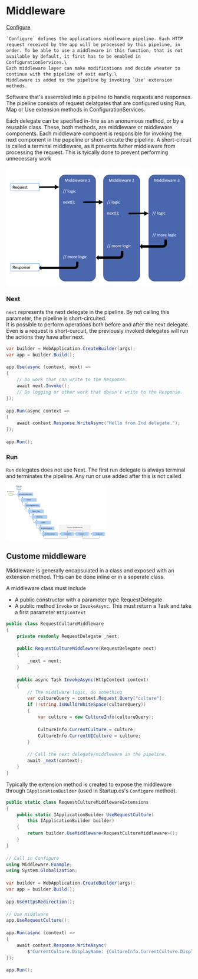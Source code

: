 # Middleware

[Configure](projectSetup.md)
```
`Configure` defines the applications middleware pipeline. Each HTTP request received by the app will be processed by this pipeline, in order. To be able to use a middleware in this function, that is not available by default, it first has to be enabled in ConfigurationServices.\
Each middleware layer can make modifications and decide wheater to continue with the pipeline of exit early.\
Middleware is added to the pipeline by invoking `Use` extension methods.
```

Software that's assembled into a pipeline to handle requests and responses.\
The pipeline consists of request delatgates that are configured using Run, Map or Use extension methods in ConfigurationServices.

Each delegate can be specified in-line as an anonumous method, or by a reusable class. These, both methods, are middleware or middleware components. Each middleware compoent is responsible for invoking the next component in the popeline or short-circuite the pipeline. A short-circuit is called a terminal middleware, as it prevents futher middleware from processing the request. This is tyically done to prevent performing unnecessary work

![Alt text](image.png)

### Next
`next` represents the next delegate in the pipeline. By not calling this parameter, the pipeline is short-circuited.\
It is possible to perform operations both before and after the next delegate. Even is a request is short-curcuit, the previously invoked delegates will run the actions they have after next.

```C#
var builder = WebApplication.CreateBuilder(args);
var app = builder.Build();

app.Use(async (context, next) =>
{
    // Do work that can write to the Response.
    await next.Invoke();
    // Do logging or other work that doesn't write to the Response.
});

app.Run(async context =>
{
    await context.Response.WriteAsync("Hello from 2nd delegate.");
});

app.Run();
```

### Run
`Run` delegates does not use Next. The first run delegate is always terminal and terminates the pipeline. Any run or use added after this is not called

![Alt text](image-1.png)

## Custome middleware

Middleware is generally encapsulated in a class and exposed with an extension method. THis can be done inline or in a seperate class. 

A middleware class must include
- A public constructor with a parameter type RequestDelegate
- A public method `Invoke` or `InvokeAsync`. This must return a Task and take a first parameter `HttpContext`

```C#
public class RequestCultureMiddleware
{
    private readonly RequestDelegate _next;

    public RequestCultureMiddleware(RequestDelegate next)
    {
        _next = next;
    }

    public async Task InvokeAsync(HttpContext context)
    {
        // The middlware logic, do something
        var cultureQuery = context.Request.Query["culture"];
        if (!string.IsNullOrWhiteSpace(cultureQuery))
        {
            var culture = new CultureInfo(cultureQuery);

            CultureInfo.CurrentCulture = culture;
            CultureInfo.CurrentUICulture = culture;
        }

        // Call the next delegate/middleware in the pipeline.
        await _next(context);
    }
}
```

Typically the extension method is created to expose the middleware through `IApplicationBuilder` (used in Startup.cs's `Configure` method).

```C#
public static class RequestCultureMiddlewareExtensions
{
    public static IApplicationBuilder UseRequestCulture(
        this IApplicationBuilder builder)
    {
        return builder.UseMiddleware<RequestCultureMiddleware>();
    }
}

// Call in Configure
using Middleware.Example;
using System.Globalization;

var builder = WebApplication.CreateBuilder(args);
var app = builder.Build();

app.UseHttpsRedirection();

// Use middlware
app.UseRequestCulture();

app.Run(async (context) =>
{
    await context.Response.WriteAsync(
        $"CurrentCulture.DisplayName: {CultureInfo.CurrentCulture.DisplayName}");
});

app.Run();
```